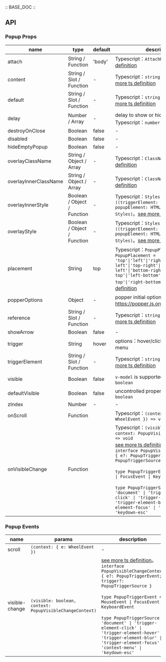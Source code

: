 :: BASE_DOC ::

## API
### Popup Props

name | type | default | description | required
-- | -- | -- | -- | --
attach | String / Function | 'body' | Typescript：`AttachNode`。[see more ts definition](https://github.com/Tencent/tdesign-vue/blob/develop/src/common.ts) | N
content | String / Slot / Function | - | Typescript：`string \| TNode`。[see more ts definition](https://github.com/Tencent/tdesign-vue/blob/develop/src/common.ts) | N
default | String / Slot / Function | - | Typescript：`string \| TNode`。[see more ts definition](https://github.com/Tencent/tdesign-vue/blob/develop/src/common.ts) | N
delay | Number / Array | - | delay to show or hide popover。Typescript：`number \| Array<number>` | N
destroyOnClose | Boolean | false | \- | N
disabled | Boolean | false | \- | N
hideEmptyPopup | Boolean | false | \- | N
overlayClassName | String / Object / Array | - | Typescript：`ClassName`。[see more ts definition](https://github.com/Tencent/tdesign-vue/blob/develop/src/common.ts) | N
overlayInnerClassName | String / Object / Array | - | Typescript：`ClassName`。[see more ts definition](https://github.com/Tencent/tdesign-vue/blob/develop/src/common.ts) | N
overlayInnerStyle | Boolean / Object / Function | - | Typescript：`Styles \| ((triggerElement: HTMLElement, popupElement: HTMLElement) => Styles)`。[see more ts definition](https://github.com/Tencent/tdesign-vue/blob/develop/src/common.ts) | N
overlayStyle | Boolean / Object / Function | - | Typescript：`Styles \| ((triggerElement: HTMLElement, popupElement: HTMLElement) => Styles)`。[see more ts definition](https://github.com/Tencent/tdesign-vue/blob/develop/src/common.ts) | N
placement | String | top | Typescript：`PopupPlacement` `type PopupPlacement = 'top'\|'left'\|'right'\|'bottom'\|'top-left'\|'top-right'\|'bottom-left'\|'bottom-right'\|'left-top'\|'left-bottom'\|'right-top'\|'right-bottom'`。[see more ts definition](https://github.com/Tencent/tdesign-vue/tree/develop/src/popup/type.ts) | N
popperOptions | Object | - | popper initial options，details refer to https://popper.js.org/docs | N
reference | String / Slot / Function | - | Typescript：`string \| TNode`。[see more ts definition](https://github.com/Tencent/tdesign-vue/blob/develop/src/common.ts) | N
showArrow | Boolean | false | \- | N
trigger | String | hover | options：hover/click/focus/context-menu | N
triggerElement | String / Slot / Function | - | Typescript：`string \| TNode`。[see more ts definition](https://github.com/Tencent/tdesign-vue/blob/develop/src/common.ts) | N
visible | Boolean | false | `v-model` is supported。Typescript：`boolean` | N
defaultVisible | Boolean | false | uncontrolled property。Typescript：`boolean` | N
zIndex | Number | - | \- | N
onScroll | Function |  | Typescript：`(context: { e: WheelEvent }) => void`<br/> | N
onVisibleChange | Function |  | Typescript：`(visible: boolean, context: PopupVisibleChangeContext) => void`<br/>[see more ts definition](https://github.com/Tencent/tdesign-vue/tree/develop/src/popup/type.ts)。<br/>`interface PopupVisibleChangeContext { e?: PopupTriggerEvent; trigger?: PopupTriggerSource }`<br/><br/>`type PopupTriggerEvent = MouseEvent \| FocusEvent \| KeyboardEvent`<br/><br/>`type PopupTriggerSource = 'document' \| 'trigger-element-click' \| 'trigger-element-hover' \| 'trigger-element-blur' \| 'trigger-element-focus' \| 'context-menu' \| 'keydown-esc'`<br/> | N

### Popup Events

name | params | description
-- | -- | --
scroll | `(context: { e: WheelEvent })` | \-
visible-change | `(visible: boolean, context: PopupVisibleChangeContext)` | [see more ts definition](https://github.com/Tencent/tdesign-vue/tree/develop/src/popup/type.ts)。<br/>`interface PopupVisibleChangeContext { e?: PopupTriggerEvent; trigger?: PopupTriggerSource }`<br/><br/>`type PopupTriggerEvent = MouseEvent \| FocusEvent \| KeyboardEvent`<br/><br/>`type PopupTriggerSource = 'document' \| 'trigger-element-click' \| 'trigger-element-hover' \| 'trigger-element-blur' \| 'trigger-element-focus' \| 'context-menu' \| 'keydown-esc'`<br/>
